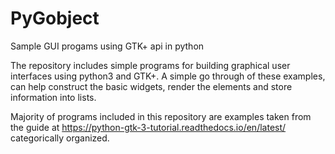 # PyGobject
Sample GUI progams using GTK+ api in python

The repository includes simple programs for building graphical user interfaces using python3 and GTK+. A simple go through of these examples, can help construct the basic widgets, render the elements and store information into lists.

Majority of programs included in this repository are examples taken from the guide at https://python-gtk-3-tutorial.readthedocs.io/en/latest/ categorically organized.

